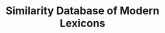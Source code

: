---
schema: default
title: Similarity Database of Modern Lexicons
organization: Unitn
notes: >-
  A database that quantifies the similarity of the contemporary lexicons of
  hundreds of languages.
resources:
  - name: Lexical similarity data
    url: >-
      http://ukc.disi.unitn.it/wp-content/uploads/2021/06/similarities_1.0.tsv.zip
    format: ''
license: ''
category:
  - Cross-Lingual Datasets
maintainer: Gábor Bella
maintainer_email: mr.gabor.bella@gmail.com
tags: ''
provenance: ''
version: '1.0'
dataset_level: Language Level (L1-2)
dataset_access: Open Access
---